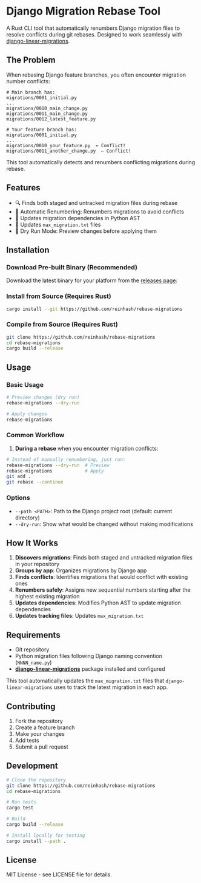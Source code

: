 # Django Migration Rebase Tool

A Rust CLI tool that automatically renumbers Django migration files to resolve conflicts during git rebases. Designed to work seamlessly with [django-linear-migrations](https://github.com/adamchainz/django-linear-migrations).

## The Problem

When rebasing Django feature branches, you often encounter migration number conflicts:

```
# Main branch has:
migrations/0001_initial.py
...
migrations/0010_main_change.py
migrations/0011_main_change.py
migrations/0012_latest_feature.py

# Your feature branch has:
migrations/0001_initial.py  
...
migrations/0010_your_feature.py  ← Conflict!
migrations/0011_another_change.py  ← Conflict!
```

This tool automatically detects and renumbers conflicting migrations during rebase.

## Features

- 🔍 Finds both staged and untracked migration files during rebase
- 🔄 Automatic Renumbering: Renumbers migrations to avoid conflicts
- 🔗 Updates migration dependencies in Python AST
- 📄 Updates `max_migration.txt` files
- 🧪 Dry Run Mode: Preview changes before applying them

## Installation

### Download Pre-built Binary (Recommended)

Download the latest binary for your platform from the [releases page](https://github.com/reinhash/rebase-migrations/releases):


### Install from Source (Requires Rust)

```bash
cargo install --git https://github.com/reinhash/rebase-migrations
```

### Compile from Source (Requires Rust)

```bash
git clone https://github.com/reinhash/rebase-migrations
cd rebase-migrations
cargo build --release
```

## Usage

### Basic Usage

```bash
# Preview changes (dry run)
rebase-migrations --dry-run

# Apply changes
rebase-migrations
```

### Common Workflow

1. **During a rebase** when you encounter migration conflicts:
```bash
# Instead of manually renumbering, just run:
rebase-migrations --dry-run  # Preview
rebase-migrations            # Apply
git add .
git rebase --continue
```

### Options

- `--path <PATH>`: Path to the Django project root (default: current directory)
- `--dry-run`: Show what would be changed without making modifications

## How It Works

1. **Discovers migrations**: Finds both staged and untracked migration files in your repository
2. **Groups by app**: Organizes migrations by Django app 
3. **Finds conflicts**: Identifies migrations that would conflict with existing ones
4. **Renumbers safely**: Assigns new sequential numbers starting after the highest existing migration
5. **Updates dependencies**: Modifies Python AST to update migration dependencies
6. **Updates tracking files**: Updates `max_migration.txt`


## Requirements

- Git repository
- Python migration files following Django naming convention (`NNNN_name.py`)
- **[django-linear-migrations](https://github.com/adamchainz/django-linear-migrations)** package installed and configured

This tool automatically updates the `max_migration.txt` files that `django-linear-migrations` uses to track the latest migration in each app.

## Contributing

1. Fork the repository
2. Create a feature branch
3. Make your changes
4. Add tests
5. Submit a pull request

## Development

```bash
# Clone the repository
git clone https://github.com/reinhash/rebase-migrations
cd rebase-migrations

# Run tests
cargo test

# Build
cargo build --release

# Install locally for testing
cargo install --path .
```

## License

MIT License - see LICENSE file for details.